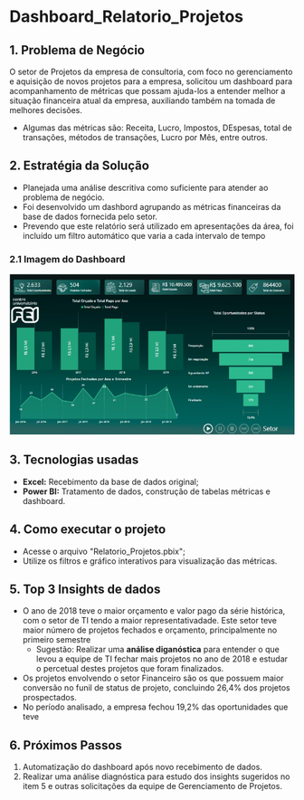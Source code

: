 # Dashboard_Relatorio_Projetos
## 1. Problema de Negócio
O setor de Projetos da empresa de consultoria, com foco no gerenciamento e aquisição de novos projetos para a empresa, solicitou um dashboard para acompanhamento de métricas que possam ajuda-los a entender melhor a situação financeira atual da empresa, auxiliando também na tomada de melhores decisões. 
- Algumas das métricas são: Receita, Lucro, Impostos, DEspesas, total de transações, métodos de transações, Lucro por Mês, entre outros.

## 2. Estratégia da Solução
- Planejada uma análise descritiva como suficiente para atender ao problema de negócio.
- Foi desenvolvido um dashbord agrupando as métricas financeiras da base de dados fornecida pelo setor.
- Prevendo que este relatório será utilizado em apresentações da área, foi incluído um filtro automático que varia a cada intervalo de tempo

### 2.1 Imagem do Dashboard
![Imagem_Dashboard](assets/Dashboard_Relatorio_Projetos.jpg)

## 3. Tecnologias usadas
- **Excel:** Recebimento da base de dados original;
- **Power BI:** Tratamento de dados, construção de tabelas métricas e dashboard.

## 4. Como executar o projeto
- Acesse o arquivo "Relatorio_Projetos.pbix";
- Utilize os filtros e gráfico interativos para visualização das métricas.

## 5. Top 3 Insights de dados
- O ano de 2018 teve o maior orçamento e valor pago da série histórica, com o setor de TI tendo a maior representativadade. Este setor teve maior número de projetos fechados e orçamento, principalmente no primeiro semestre
  - Sugestão: Realizar uma **análise diganóstica** para entender o que levou a equipe de TI fechar mais projetos no ano de 2018 e estudar o percetual destes projetos que foram finalizados.
- Os projetos envolvendo o setor Financeiro são os que possuem maior conversão no funil de status de projeto, concluindo 26,4% dos projetos prospectados.
- No período analisado, a empresa fechou 19,2% das oportunidades que teve 

## 6. Próximos Passos
1. Automatização do dashboard após novo recebimento de dados.
2. Realizar uma análise diagnóstica para estudo dos insights sugeridos no item 5 e outras solicitações da equipe de Gerenciamento de Projetos.
